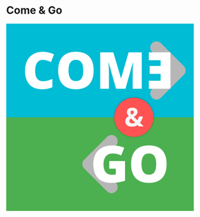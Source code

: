 # Come & Go

<img src="https://github.com/peerdavid/ComeAndGo/blob/master/documentation/logo.svg" />
